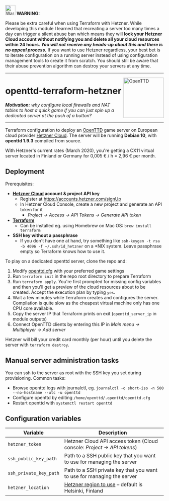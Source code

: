 
<img src="https://upload.wikimedia.org/wikipedia/commons/1/12/Achtung-orange.svg" width="32" alt="Warning" /> **WARNING:**

Please be extra careful when using Terraform with Hetzner. While developing this module I learned that recreating a server too many times a day can trigger a silent abuse ban which means they will **lock your Hetzner Cloud account without notifying you and delete all your cloud resources within 24 hours. *You will not receive any heads-up about this and there is no appeal process.*** If you want to use Hetzner regardless, your best bet is to iterate configuration on a running server instead of using configuration management tools to create it from scratch. You should still be aware that their abuse prevention algorithm can destroy your servers at any time.

----

<img src="https://raw.githubusercontent.com/OpenTTD/OpenTTD/1.9.3/media/openttd.256.png" alt="OpenTTD" width="128" align="right" />

# openttd-terraform-hetzner

***Motivation:*** *why configure local firewalls and NAT tables to host a quick game if you can just spin up a dedicated server at the push of a button?*

----

Terraform configuration to deploy an [OpenTTD](https://github.com/OpenTTD/OpenTTD) game server on European cloud provider [Hetzner Cloud](https://www.hetzner.com/cloud). The server will be running **Debian 10**, with **openttd 1.9.3** compiled from source.

With Hetzner's current rates (March 2020), you're getting a CX11 virtual server located in Finland or Germany for 0,005 € / h = 2,96 € per month.

## Deployment

Prerequisites:

* **[Hetzner Cloud](https://hetzner.cloud/) account & project API key**
  * Register at https://accounts.hetzner.com/signUp
  * In Hetzner Cloud Console, create a new project and generate an API token for it
    * *Project → Access → API Tokens → Generate API token*
* **[Terraform](https://www.terraform.io/)**
  * Can be installed eg. using Homebrew on Mac OS: `brew install terraform`
* **SSH key without a passphrase**
  * If you don't have one at hand, try something like `ssh-keygen -t rsa -b 4096 -f ~/.ssh/id_hetzner` on a *NIX system. Leave passphrase empty so Terraform knows how to use it.

To play on a dedicated openttd server, clone the repo and:

1. Modify [openttd.cfg](openttd.cfg) with your preferred game settings
2. Run `terraform init` in the repo root directory to prepare Terraform
3. Run `terraform apply`. You're first prompted for missing config variables and then you'll get a preview of the cloud resources about to be created. Accept the execution plan by typing `yes`.
4. Wait a few minutes while Terraform creates and configures the server. Compilation is quite slow as the cheapest virtual machine only has one CPU core available.
5. Copy the server IP that Terraform prints on exit (`openttd_server_ip` in module outputs)
6. Connect OpenTTD clients by entering this IP in *Main menu → Multiplayer → Add server*

Hetzner will bill your credit card monthly (per hour) until you delete the server with `terraform destroy`.

## Manual server administration tasks

You can ssh to the server as root with the SSH key you set during provisioning. Common tasks:

* Browse openttd logs with journalctl, eg. `journalctl -o short-iso -n 500 --no-hostname --utc -u openttd`
* Configure openttd by editing `/home/openttd/.openttd/openttd.cfg`
* Restart openttd with `systemctl restart openttd`

## Configuration variables

| Variable               |  Description                                                            |
|------------------------|-------------------------------------------------------------------------|
| `hetzner_token`        | Hetzner Cloud API access token (Cloud console: *Project → API tokens*)  |
| `ssh_public_key_path`  | Path to a SSH public key that you want to use for managing the server   |
| `ssh_private_key_path` | Path to a SSH private key that you want to use for managing the server  |
| `hetzner_location`     | [Hetzner region to use](server-location) – default is Helsinki, Finland |

[server-location]: https://www.terraform.io/docs/providers/hcloud/r/server.html#location
